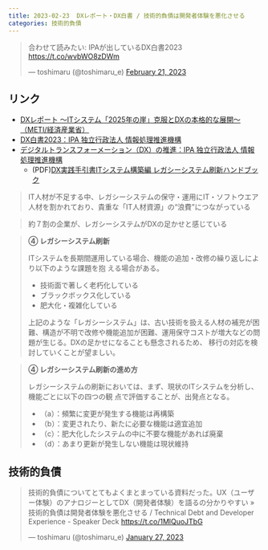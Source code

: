 ```yaml
---
title: 2023-02-23  DXレポート・DX白書 / 技術的負債は開発者体験を悪化させる
categories: 技術的負債
---
```


<blockquote class="twitter-tweet"><p lang="ja" dir="ltr">合わせて読みたい: IPAが出しているDX白書2023 <a href="https://t.co/wvbWO8zDWm">https://t.co/wvbWO8zDWm</a></p>&mdash; toshimaru (@toshimaru_e) <a href="https://twitter.com/toshimaru_e/status/1627953732427337729?ref_src=twsrc%5Etfw">February 21, 2023</a></blockquote> <script async src="https://platform.twitter.com/widgets.js" charset="utf-8"></script>

## リンク

- [DXレポート ～ITシステム「2025年の崖」克服とDXの本格的な展開～（METI/経済産業省）](https://www.meti.go.jp/shingikai/mono_info_service/digital_transformation/20180907_report.html)
- [DX白書2023：IPA 独立行政法人 情報処理推進機構](https://www.ipa.go.jp/publish/wp-dx/dx-2023.html)
- [デジタルトランスフォーメーション（DX）の推進：IPA 独立行政法人 情報処理推進機構](https://www.ipa.go.jp/ikc/our_activities/dx.html)
	- (PDF)[DX実践手引書ITシステム構築編 レガシーシステム刷新ハンドブック](https://www.ipa.go.jp/files/000089583.pdf)

> IT人材が不足する中、レガシーシステムの保守・運用にIT・ソフトウエア人材を割かれており、貴重な「IT人材資源」の“浪費”につながっている

> 約７割の企業が、レガシーシステムがDXの足かせと感じている

> **④ レガシーシステム刷新**
>
> ITシステムを長期間運用している場合、機能の追加・改修の繰り返しにより以下のような課題を抱
> える場合がある。
>
> - 技術面で著しく老朽化している
> - ブラックボックス化している
> - 肥大化・複雑化している
>
> 上記のような「レガシーシステム」は、古い技術を扱える人材の補充が困難、構造が不明で改修や機能追加が困難、運用保守コストが増大などの問題が生じる。DXの足かせになることも懸念されるため、 移行の対応を検討していくことが望ましい。

> **④ レガシーシステム刷新の進め方**
>
> レガシーシステムの刷新においては、まず、現状のITシステムを分析し、機能ごとに以下の四つの観
> 点で評価することが、出発点となる。
>
> - （a）：頻繁に変更が発生する機能は再構築
> - （b）：変更されたり、新たに必要な機能は適宜追加
> - （c）：肥大化したシステムの中に不要な機能があれば廃棄
> - （d）：あまり更新が発生しない機能は現状維持

## 技術的負債

<blockquote class="twitter-tweet"><p lang="ja" dir="ltr">技術的負債についてとてもよくまとまっている資料だった。UX（ユーザー体験）のアナロジーとしてDX（開発者体験）を語るの分かりやすい » 技術的負債は開発者体験を悪化させる / Technical Debt and Developer Experience - Speaker Deck <a href="https://t.co/1MlQuoJTbG">https://t.co/1MlQuoJTbG</a></p>&mdash; toshimaru (@toshimaru_e) <a href="https://twitter.com/toshimaru_e/status/1618775097464217604?ref_src=twsrc%5Etfw">January 27, 2023</a></blockquote> <script async src="https://platform.twitter.com/widgets.js" charset="utf-8"></script>
